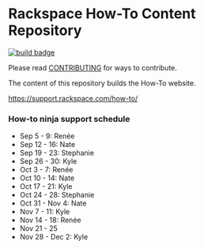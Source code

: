 # Rackspace How-To Content Repository

[![build badge](https://build.developer.rackspace.com/rackerlabs/rackspace-how-to/badge?branch=master)](https://build.developer.rackspace.com/rackerlabs/rackspace-how-to)

Please read [CONTRIBUTING](CONTRIBUTING.md) for ways to contribute.

The content of this repository builds the How-To website.

https://support.rackspace.com/how-to/

### How-to ninja support schedule


- Sep 5 - 9: Renée
- Sep 12 - 16: Nate
- Sep 19 - 23: Stephanie
- Sep 26 - 30: Kyle
- Oct 3 - 7: Renée
- Oct 10 - 14: Nate
- Oct 17 - 21: Kyle
- Oct 24 - 28: Stephanie
- Oct 31 - Nov 4: Nate
- Nov 7 - 11: Kyle
- Nov 14 - 18: Renée
- Nov 21 - 25
- Nov 28 - Dec 2: Kyle
